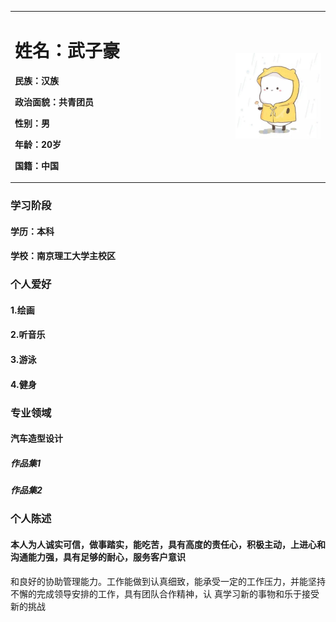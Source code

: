 <table border="0">
   <tr>
     <td width="70%">
           <h1>姓名：武子豪</h1>
           <p><b>民族：汉族</b></p>
           <p><b>政治面貌：共青团员</b></p>
           <p><b>性别：男</b></p>
           <p><b>年龄：20岁</b></p>
           <p><b>国籍：中国</b></p>
         </td>
         <td width="30%">
          <img src="/u=3079056653,2806204018&fm=26&gp=0.jpg" width="100%">          
    </td>
  </tr>
</table>

### 学习阶段  
#### 学历：本科
#### 学校：南京理工大学主校区
### 个人爱好
#### 1.绘画
#### 2.听音乐
#### 3.游泳
#### 4.健身
### 专业领域
#### 汽车造型设计
##### 作品集1
##### 作品集2
### 个人陈述 
#### 本人为人诚实可信，做事踏实，能吃苦，具有高度的责任心，积极主动，上进心和沟通能力强，具有足够的耐心，服务客户意识
和良好的协助管理能力。工作能做到认真细致，能承受一定的工作压力，并能坚持不懈的完成领导安排的工作，具有团队合作精神，认
真学习新的事物和乐于接受新的挑战
